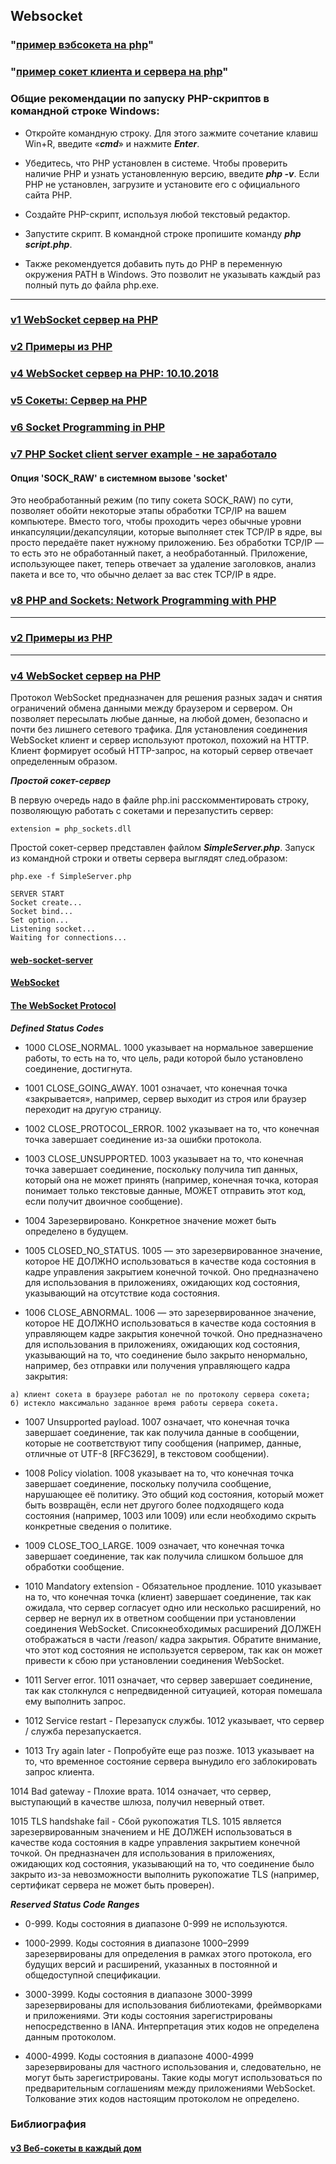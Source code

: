 ## Websocket

### "[пример вэбсокета на php](#)"

### "[пример сокет клиента и сервера на php](#)"

### Общие рекомендации по запуску PHP-скриптов в командной строке Windows:

- Откройте командную строку. Для этого зажмите сочетание клавиш Win+R, введите «***cmd***» и нажмите ***Enter***. 

- Убедитесь, что PHP установлен в системе. Чтобы проверить наличие PHP и узнать установленную версию, введите ***php -v***. Если PHP не установлен, загрузите и установите его с официального сайта PHP. 

- Создайте PHP-скрипт, используя любой текстовый редактор. 

- Запустите скрипт. В командной строке пропишите команду ***php script.php***. 

- Также рекомендуется добавить путь до PHP в переменную окружения PATH в Windows. Это позволит не указывать каждый раз полный путь до файла php.exe. 

---

### [v1 WebSocket сервер на PHP](v1/WebSocket-сервер-на-PHP.md) 

### [v2 Примeры из PHP](#v2-%D0%BF%D1%80%D0%B8%D0%BC%D0%B5%D1%80%D1%8B-%D0%B8%D0%B7-php) 

### [v4 WebSocket сервер на PHP:  10.10.2018](#v4-websocket-%D1%81%D0%B5%D1%80%D0%B2%D0%B5%D1%80-%D0%BD%D0%B0-php)

### [v5 Сокеты: Сервер на PHP](https://myrusakov.ru/php-socket-server.html)

### [v6 Socket Programming in PHP](https://www.codeproject.com/Tips/418814/Socket-Programming-in-PHP)

### [v7 PHP Socket client server example - не заработало](https://gist.github.com/williamdes/ef6c3601bec753d9b7c94d3eb2f48d6a)


#### Опция 'SOCK_RAW' в системном вызове 'socket'

 Это необработанный режим (по типу сокета SOCK_RAW) по сути, позволяет обойти некоторые этапы обработки TCP/IP на вашем компьютере. Вместо того, чтобы проходить через обычные уровни инкапсуляции/декапсуляции, которые выполняет стек TCP/IP в ядре, вы просто передаёте пакет нужному приложению. Без обработки TCP/IP — то есть это не обработанный пакет, а необработанный. Приложение, использующее пакет, теперь отвечает за удаление заголовков, анализ пакета и все то, что обычно делает за вас стек TCP/IP в ядре.
 
### [v8 PHP and Sockets: Network Programming with PHP](https://reintech.io/blog/php-and-sockets-network-programming)
 

---

### [v2 Примеры из PHP](https://www.php.net/manual/ru/sockets.examples.php) 

---

### [v4 WebSocket сервер на PHP](https://tokmakov.msk.ru/blog/item/202)

Протокол WebSocket предназначен для решения разных задач и снятия ограничений обмена данными между браузером и сервером. Он позволяет пересылать любые данные, на любой домен, безопасно и почти без лишнего сетевого трафика. Для установления соединения WebSocket клиент и сервер используют протокол, похожий на HTTP. Клиент формирует особый HTTP-запрос, на который сервер отвечает определенным образом.

***Простой сокет-сервер***

В первую очередь надо в файле php.ini расскомментировать строку, позволяющую работать с сокетами и перезапустить сервер:

```
extension = php_sockets.dll
```

Простой сокет-сервер представлен файлом ***SimpleServer.php***. Запуск из командной строки и ответы сервера выглядят след.образом: 

```
php.exe -f SimpleServer.php

SERVER START
Socket create...
Socket bind...
Set option...
Listening socket...
Waiting for connections...
```
#### [web-socket-server](https://github.com/tokmakov/web-socket-server)

#### [WebSocket](https://learn.javascript.ru/websockets)

#### [The WebSocket Protocol](https://datatracker.ietf.org/doc/html/rfc6455#section-7.4)

***Defined Status Codes***

- 1000 CLOSE_NORMAL. 1000 указывает на нормальное завершение работы, то есть на то, что цель, ради которой было установлено соединение, достигнута.

- 1001 CLOSE_GOING_AWAY. 1001 означает, что конечная точка «закрывается», например, сервер выходит из строя или браузер переходит на другую страницу.

- 1002 CLOSE_PROTOCOL_ERROR. 1002 указывает на то, что конечная точка завершает соединение из-за ошибки протокола.

- 1003 CLOSE_UNSUPPORTED. 1003 указывает на то, что конечная точка завершает соединение, поскольку получила тип данных, который она не может принять (например, конечная точка, которая понимает только текстовые данные, МОЖЕТ отправить этот код, если получит двоичное сообщение).

- 1004 Зарезервировано. Конкретное значение может быть определено в будущем.

- 1005 CLOSED_NO_STATUS. 1005 — это зарезервированное значение, которое НЕ ДОЛЖНО использоваться в качестве кода состояния в кадре управления закрытием конечной точкой. Оно предназначено для использования в приложениях, ожидающих код состояния, указывающий на отсутствие кода состояния.

- 1006 CLOSE_ABNORMAL. 1006 — это зарезервированное значение, которое НЕ ДОЛЖНО использоваться в качестве кода состояния в управляющем кадре закрытия конечной точкой. Оно предназначено для использования в приложениях, ожидающих код состояния, указывающий на то, что соединение было закрыто ненормально, например, без отправки или получения управляющего кадра закрытия:

```
a) клиент сокета в браузере работал не по протоколу сервера сокета;
б) истекло максимально заданное время работы сервера сокета.
```

- 1007 Unsupported payload. 1007 означает, что конечная точка завершает соединение, так как получила данные в сообщении, которые не соответствуют типу сообщения (например, данные, отличные от UTF-8 [RFC3629], в текстовом сообщении).

- 1008 Policy violation. 1008 указывает на то, что конечная точка завершает соединение, поскольку получила сообщение, нарушающее её политику. Это общий код состояния, который может быть возвращён, если нет другого более подходящего кода состояния (например, 1003 или 1009) или если необходимо скрыть конкретные сведения о политике.

- 1009 CLOSE_TOO_LARGE. 1009 означает, что конечная точка завершает соединение, так как получила слишком большое для обработки сообщение.

- 1010 Mandatory extension - Обязательное продление. 1010 указывает на то, что конечная точка (клиент) завершает соединение, так как ожидала, что сервер согласует одно или несколько расширений, но сервер не вернул их в ответном сообщении при установлении соединения WebSocket. Списокнеобходимых расширений ДОЛЖЕН отображаться в части /reason/ кадра закрытия. Обратите внимание, что этот код состояния не используется сервером, так как он может привести к сбою при установлении соединения WebSocket.

- 1011 Server error. 1011 означает, что сервер завершает соединение, так как столкнулся с непредвиденной ситуацией, которая помешала ему выполнить запрос.

- 1012 Service restart - Перезапуск службы. 1012 указывает, что сервер / служба перезапускается.

- 1013 Try again later - Попробуйте еще раз позже. 1013 указывает на то, что временное состояние сервера вынудило его заблокировать запрос клиента.

1014 Bad gateway - Плохие врата. 1014 означает, что сервер, выступающий в качестве шлюза, получил неверный ответ.

1015 TLS handshake fail - Сбой рукопожатия TLS. 1015 является зарезервированным значением и НЕ ДОЛЖЕН использоваться в качестве кода состояния в кадре управления закрытием конечной точкой. Он предназначен для использования в приложениях, ожидающих код состояния, указывающий на то, что соединение было закрыто из-за невозможности выполнить рукопожатие TLS (например, сертификат сервера не может быть проверен).

***Reserved Status Code Ranges***

- 0-999. Коды состояния в диапазоне 0-999 не используются.

- 1000-2999. Коды состояния в диапазоне 1000–2999 зарезервированы для определения в рамках этого протокола, его будущих версий и расширений, указанных в постоянной и общедоступной спецификации.

- 3000-3999. Коды состояния в диапазоне 3000-3999 зарезервированы для использования библиотеками, фреймворками и приложениями. Эти коды состояния зарегистрированы непосредственно в IANA. Интерпретация этих кодов не определена данным протоколом.

- 4000-4999. Коды состояния в диапазоне 4000-4999 зарезервированы для частного использования и, следовательно, не могут быть зарегистрированы. Такие коды могут использоваться по предварительным соглашениям между приложениями WebSocket. Толкование этих кодов настоящим протоколом не определено.


### Библиография

#### [v3 Веб-сокеты в каждый дом](https://hharek.ru/веб-сокеты-в-каждый-дом)
